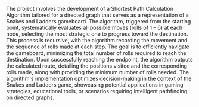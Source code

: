 The project involves the development of a Shortest Path Calculation Algorithm tailored for a directed graph that serves as a representation of a 
Snakes and Ladders gameboard. The algorithm, triggered from the starting point, systematically evaluates all possible moves (rolls of 1 – 6) at each node, selecting the most 
strategic one to progress toward the destination. This process is recursive, with the algorithm recording the movement and the sequence of rolls made at each step. The goal is 
to efficiently navigate the gameboard, minimizing the total number of rolls required to reach the destination. Upon successfully reaching the endpoint, the algorithm outputs the 
calculated route, detailing the positions visited and the corresponding rolls made, along with providing the minimum number of rolls needed. The algorithm's implementation optimizes 
decision-making in the context of the Snakes and Ladders game, showcasing potential applications in gaming strategies, educational tools, or scenarios requiring intelligent 
pathfinding on directed graphs. 
